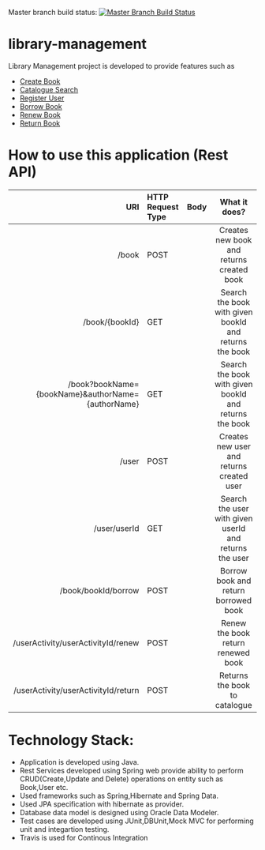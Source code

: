 Master branch build status: [![Master Branch Build Status](https://travis-ci.org/harithan81/library-management.svg?branch=master)](https://travis-ci.org/harithan81/library-management)
# library-management

Library Management project is developed to provide features such as
- [Create Book](https://github.com/harithan81/library-management/blob/master/Docs/CreateBook.docx)
- [Catalogue Search](https://github.com/harithan81/library-management/blob/master/Docs/CatalogueSearch.docx)
- [Register User](https://github.com/harithan81/library-management/blob/master/Docs/RegisterUser.docx)
- [Borrow Book](https://github.com/harithan81/library-management/blob/master/Docs/Borrow.docx)
- [Renew Book](https://github.com/harithan81/library-management/blob/master/Docs/Renew.docx)
- [Return Book](https://github.com/harithan81/library-management/blob/master/Docs/ReturnBook.docx)

# How to use this application (Rest API)

| URI | HTTP Request Type | Body | What it does? |
|------:|:-----|---------|:------:|
|   /book  |  POST  |       |    Creates new book and returns created book   |
|  /book/{bookId}  |  GET |    |   Search the book with given bookId and returns the book |
|  /book?bookName={bookName}&authorName={authorName}  |  GET |    |   Search the book with given bookId and returns the book |
|   /user  |  POST  |       |    Creates new user and returns created user   |
|  /user/userId  |  GET |    |   Search the user with given userId and returns the user |
|   /book/bookId/borrow  |  POST  |     |    Borrow book and return borrowed  book   |
|   /userActivity/userActivityId/renew  |  POST  |      |    Renew the book return renewed book   |
|   /userActivity/userActivityId/return |  POST  |      |    Returns the book to catalogue  |


# Technology Stack: 


- Application is developed using Java.
- Rest Services developed using Spring web provide ability to perform CRUD(Create,Update and Delete) operations on       entity such as Book,User etc.
- Used frameworks such as Spring,Hibernate and Spring Data.
- Used JPA specification with hibernate as provider.
- Database data model is designed using Oracle Data Modeler.
- Test cases are developed using JUnit,DBUnit,Mock MVC for performing unit and integartion testing.
- Travis is used for Continous Integration

